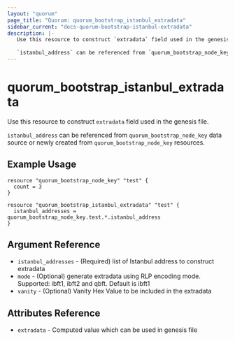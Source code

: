 ```yaml
---
layout: "quorum"
page_title: "Quorum: quorum_bootstrap_istanbul_extradata"
sidebar_current: "docs-quorum-bootstrap-istanbul-extradata"
description: |-
   Use this resource to construct `extradata` field used in the genesis file.
   
   `istanbul_address` can be referenced from `quorum_bootstrap_node_key` data source or newly created from `quorum_bootstrap_node_key` resources.
---
```


# quorum_bootstrap_istanbul_extradata

Use this resource to construct `extradata` field used in the genesis file.

`istanbul_address` can be referenced from `quorum_bootstrap_node_key` data source or newly created from `quorum_bootstrap_node_key` resources.

## Example Usage

```hcl
resource "quorum_bootstrap_node_key" "test" {
  count = 3
}

resource "quorum_bootstrap_istanbul_extradata" "test" {
  istanbul_addresses = quorum_bootstrap_node_key.test.*.istanbul_address
}
```

## Argument Reference

- `istanbul_addresses` - (Required) list of Istanbul address to construct extradata
- `mode` - (Optional) generate extradata using RLP encoding mode. Supported: ibft1, ibft2 and qbft. Default is ibft1
- `vanity` - (Optional) Vanity Hex Value to be included in the extradata

## Attributes Reference

- `extradata` - Computed value which can be used in genesis file
